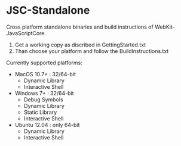 JSC-Standalone
==============

Cross platform standalone binaries and build instructions of WebKit-JavaScriptCore.

1. Get a working copy as discribed in GettingStarted.txt
2. Than choose your platform and follow the BuildInstructions.txt

Currently supported platforms:
* MacOS 10.7+ : 32/64-bit
	* Dynamic Library
	* Interactive Shell
* Windows 7+ : 32/64-bit
	* Debug Symbols
	* Dynamic Library
	* Static Library
	* Interactive Shell
* Ubuntu 12.04 : only 64-bit
	* Dynamic Library
	* Interactive Shell